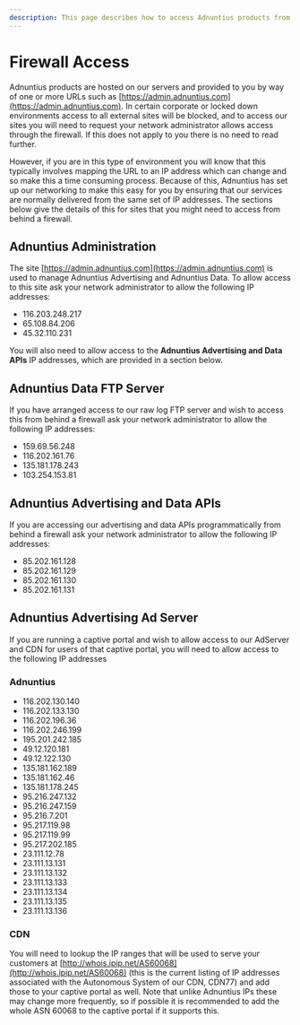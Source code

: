 ```yaml
---
description: This page describes how to access Adnuntius products from behind a firewall
---
```


# Firewall Access

Adnuntius products are hosted on our servers and provided to you by way of one or more URLs such as [https://admin.adnuntius.com](https://admin.adnuntius.com). In certain corporate or locked down environments access to all external sites will be blocked, and to access our sites you will need to request your network administrator allows access through the firewall. If this does not apply to you there is no need to read further.

However, if you are in this type of environment you will know that this typically involves mapping the URL to an IP address which can change and so make this a time consuming process. Because of this, Adnuntius has set up our networking to make this easy for you by ensuring that our services are normally delivered from the same set of IP addresses. The sections below give the details of this for sites that you might need to access from behind a firewall.

## Adnuntius Administration

The site [https://admin.adnuntius.com](https://admin.adnuntius.com) is used to manage Adnuntius Advertising and Adnuntius Data. To allow access to this site ask your network administrator to allow the following IP addresses:

* 116.203.248.217
* 65.108.84.206
* 45.32.110.231

You will also need to allow access to the **Adnuntius Advertising and Data APIs** IP addresses, which are provided in a section below.

## Adnuntius Data FTP Server

If you have arranged access to our raw log FTP server and wish to access this from behind a firewall ask your network administrator to allow the following IP addresses:

* 159.69.56.248&#x20;
* 116.202.161.76&#x20;
* 135.181.178.243&#x20;
* 103.254.153.81

## Adnuntius Advertising and Data APIs

If you are accessing our advertising and data APIs programmatically from behind a firewall ask your network administrator to allow the following IP addresses:

* 85.202.161.128
* 85.202.161.129
* 85.202.161.130
* 85.202.161.131

## Adnuntius Advertising Ad Server

If you are running a captive portal and wish to allow access to our AdServer and CDN for users of that captive portal, you will need to allow access to the following IP addresses

### Adnuntius

* 116.202.130.140
* 116.202.133.130
* 116.202.196.36
* 116.202.246.199
* 195.201.242.185
* 49.12.120.181
* 49.12.122.130
* 135.181.162.189
* 135.181.162.46
* 135.181.178.245
* 95.216.247.132
* 95.216.247.159
* 95.216.7.201
* 95.217.119.98
* 95.217.119.99
* 95.217.202.185
* 23.111.12.78&#x20;
* 23.111.13.131&#x20;
* 23.111.13.132&#x20;
* 23.111.13.133&#x20;
* 23.111.13.134&#x20;
* 23.111.13.135&#x20;
* 23.111.13.136

### CDN

You will need to lookup the IP ranges that will be used to serve your customers at [http://whois.ipip.net/AS60068](http://whois.ipip.net/AS60068) (this is the current listing of IP addresses associated with the Autonomous System of our CDN, CDN77) and add those to your captive portal as well. Note that unlike Adnuntius IPs these may change more frequently, so if possible it is recommended to add the whole ASN 60068 to the captive portal if it supports this.
